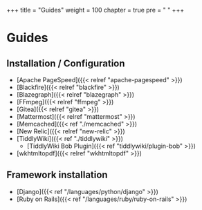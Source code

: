 +++
title = "Guides"
weight = 100
chapter = true
pre = "<i class='fas fa-fw fa-book-open'></i> "
+++

# Guides

## Installation / Configuration

- [Apache PageSpeed]({{< relref "apache-pagespeed" >}})
- [Blackfire]({{< relref "blackfire" >}})
- [Blazegraph]({{< relref "blazegraph" >}})
- [FFmpeg]({{< relref "ffmpeg" >}})
- [Gitea]({{< relref "gitea" >}})
- [Mattermost]({{< relref "mattermost" >}})
- [Memcached]({{< ref "./memcached" >}})
- [New Relic]({{< relref "new-relic" >}})
- [TiddlyWiki]({{< ref "./tiddlywiki" >}})
  - [TiddlyWiki Bob Plugin]({{< ref "tiddlywiki/plugin-bob" >}})
- [wkhtmltopdf]({{< relref "wkhtmltopdf" >}})

## Framework installation

- [Django]({{< ref "/languages/python/django" >}})
- [Ruby on Rails]({{< ref "/languages/ruby/ruby-on-rails" >}})

